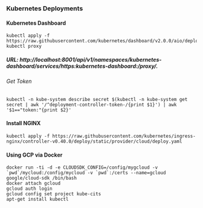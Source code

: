 ### Kubernetes Deployments

#### Kubernetes Dashboard
```
kubectl apply -f https://raw.githubusercontent.com/kubernetes/dashboard/v2.0.0/aio/deploy/recommended.yaml
kubectl proxy
```
##### URL: http://localhost:8001/api/v1/namespaces/kubernetes-dashboard/services/https:kubernetes-dashboard:/proxy/.

###### Get Token
```
kubectl -n kube-system describe secret $(kubectl -n kube-system get secret | awk '/^deployment-controller-token-/{print $1}') | awk '$1=="token:"{print $2}'
```

#### Install NGINX
```
kubectl apply -f https://raw.githubusercontent.com/kubernetes/ingress-nginx/controller-v0.40.0/deploy/static/provider/cloud/deploy.yaml

```

#### Using GCP via Docker
```
docker run -ti -d -e CLOUDSDK_CONFIG=/config/mygcloud -v `pwd`/mycloud:/config/mycloud -v `pwd`:/certs --name=gcloud google/cloud-sdk /bin/bash 
docker attach gcloud
gcloud auth login
gcloud config set project kube-cits
apt-get install kubectl
```